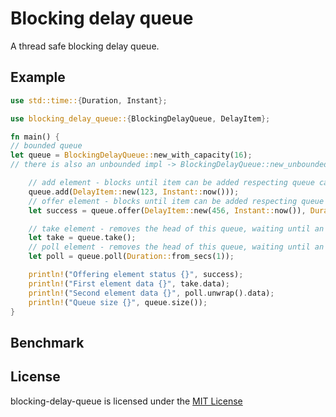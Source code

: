 # Blocking delay queue

A thread safe blocking delay queue.

## Example
```rust
use std::time::{Duration, Instant};

use blocking_delay_queue::{BlockingDelayQueue, DelayItem};

fn main() {
// bounded queue
let queue = BlockingDelayQueue::new_with_capacity(16);
// there is also an unbounded impl -> BlockingDelayQueue::new_unbounded()

    // add element - blocks until item can be added respecting queue capacity
    queue.add(DelayItem::new(123, Instant::now()));
    // offer element - blocks until item can be added respecting queue capacity or the specified wait time expires
    let success = queue.offer(DelayItem::new(456, Instant::now()), Duration::from_secs(1));

    // take element - removes the head of this queue, waiting until an element is available
    let take = queue.take();
    // poll element - removes the head of this queue, waiting until an element is available or the specified wait time expires
    let poll = queue.poll(Duration::from_secs(1));

    println!("Offering element status {}", success);
    println!("First element data {}", take.data);
    println!("Second element data {}", poll.unwrap().data);
    println!("Queue size {}", queue.size());
}
```
## Benchmark


## License

blocking-delay-queue is licensed under the [MIT License](https://opensource.org/licenses/MIT)